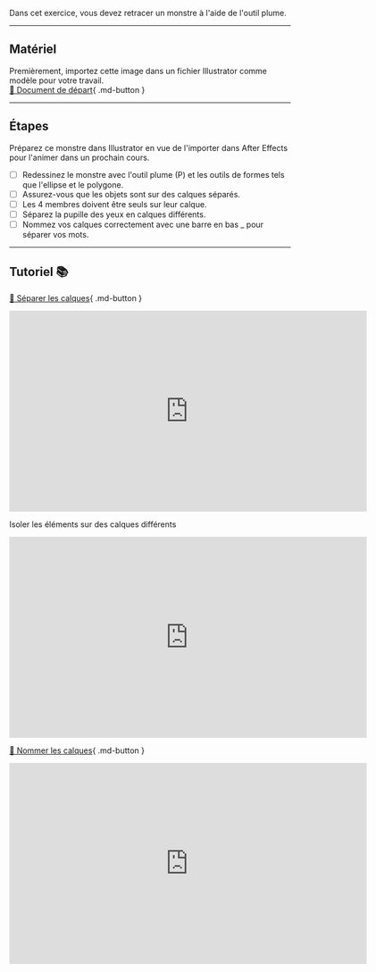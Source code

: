 Dans cet exercice, vous devez retracer un monstre à l'aide de l'outil plume.    
***  


## Matériel

Premièrement, importez cette image dans un fichier Illustrator comme modèle pour votre travail.   
[📁 Document de départ](https://cmontmorency365.sharepoint.com/:i:/s/TIM-582214-Animation2d77/EU--w_CbakREjhbRJGE6BacB-BlvDsECvqcFYnBj2zww4w?e=yv4Haz){ .md-button }   <br>

***  
## Étapes
Préparez ce monstre dans Illustrator en vue de l'importer dans After Effects pour l'animer dans un prochain cours. 
- [ ] Redessinez le monstre avec l'outil plume (P) et les outils de formes tels que l'ellipse et le polygone.
- [ ] Assurez-vous que les objets sont sur des calques séparés.
- [ ] Les 4 membres doivent être seuls sur leur calque.
- [ ] Séparez la pupille des yeux en calques différents.
- [ ] Nommez vos calques correctement avec une barre en bas _ pour séparer vos mots.
***  
## Tutoriel 📚
[📁 Séparer les calques](https://cmontmorency365.sharepoint.com/:v:/s/TIM-582214-Animation2d77/ERC8vR9l20BLpguxQ-27JOABlZ5BHqBPrMKReA9RR14vGQ?e=Q1QlbP){ .md-button }   <br>
<iframe src="https://cmontmorency365.sharepoint.com/sites/TIM-582214-Animation2d77/_layouts/15/embed.aspx?UniqueId=1fbdbc10-db65-4b40-a60b-b143edbb24e0&embed=%7B%22ust%22%3Atrue%2C%22hv%22%3A%22CopyEmbedCode%22%7D&referrer=StreamWebApp&referrerScenario=EmbedDialog.Create" width="640" height="360" frameborder="0" scrolling="no" allowfullscreen title="01_separer_elements_animables_en_calques.mov"></iframe>

<doclink href ="https://cmontmorency365.sharepoint.com/:v:/s/TIM-582214-Animation2d77/EXbsq2fkhm9Ls9JeLlNmDhoBkZR8xBtMFOQl2qPzn7TNkQ?e=r52wMv">Isoler les éléments sur des calques différents</doclink>
<iframe src="https://cmontmorency365.sharepoint.com/sites/TIM-582214-Animation2d77/_layouts/15/embed.aspx?UniqueId=67abec76-86e4-4b6f-b3d2-5e2e53660e1a&embed=%7B%22ust%22%3Atrue%2C%22hv%22%3A%22CopyEmbedCode%22%7D&referrer=StreamWebApp&referrerScenario=EmbedDialog.Create" width="640" height="360" frameborder="0" scrolling="no" allowfullscreen title="01_calques.mp4"></iframe>
    
[📁 Nommer les calques](https://cmontmorency365.sharepoint.com/:v:/s/TIM-582214-Animation2d77/Eea10yK5n49Im7lS5wwrmU4B2s_D1WXRAE4q_WH_ECWHww?e=5kgcCB){ .md-button }   <br>
<iframe src="https://cmontmorency365.sharepoint.com/sites/TIM-582214-Animation2d77/_layouts/15/embed.aspx?UniqueId=22d3b5e6-9fb9-488f-9bb9-52e70c2b994e&embed=%7B%22ust%22%3Atrue%2C%22hv%22%3A%22CopyEmbedCode%22%7D&referrer=StreamWebApp&referrerScenario=EmbedDialog.Create" width="640" height="360" frameborder="0" scrolling="no" allowfullscreen title="02_nommer_calques_dans_illustrator_avant_importation_AE.mov"></iframe>
